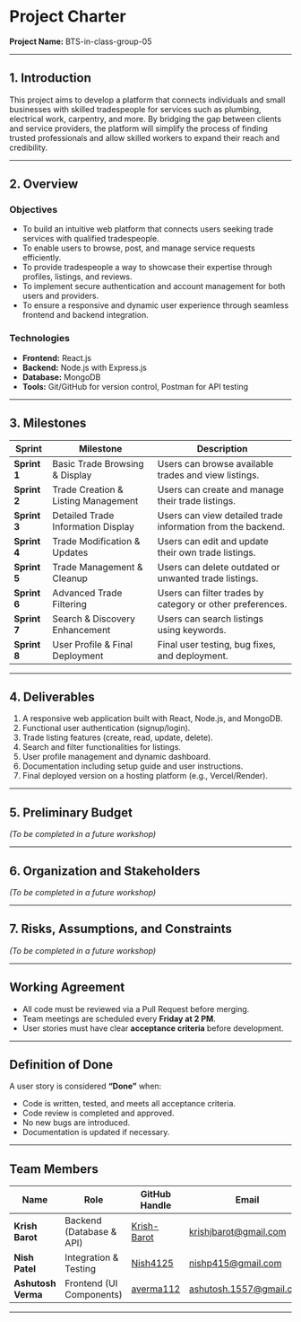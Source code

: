 # Project Charter  
**Project Name:** BTS-in-class-group-05  

---

## 1. Introduction  
This project aims to develop a platform that connects individuals and small businesses with skilled tradespeople for services such as plumbing, electrical work, carpentry, and more. By bridging the gap between clients and service providers, the platform will simplify the process of finding trusted professionals and allow skilled workers to expand their reach and credibility.

---

## 2. Overview  

### Objectives  
- To build an intuitive web platform that connects users seeking trade services with qualified tradespeople.  
- To enable users to browse, post, and manage service requests efficiently.  
- To provide tradespeople a way to showcase their expertise through profiles, listings, and reviews.  
- To implement secure authentication and account management for both users and providers.  
- To ensure a responsive and dynamic user experience through seamless frontend and backend integration.  

### Technologies  
- **Frontend:** React.js  
- **Backend:** Node.js with Express.js  
- **Database:** MongoDB  
- **Tools:** Git/GitHub for version control, Postman for API testing  

---

## 3. Milestones  

| Sprint | Milestone | Description |
|--------|------------|-------------|
| **Sprint 1** | Basic Trade Browsing & Display | Users can browse available trades and view listings. |
| **Sprint 2** | Trade Creation & Listing Management | Users can create and manage their trade listings. |
| **Sprint 3** | Detailed Trade Information Display | Users can view detailed trade information from the backend. |
| **Sprint 4** | Trade Modification & Updates | Users can edit and update their own trade listings. |
| **Sprint 5** | Trade Management & Cleanup | Users can delete outdated or unwanted trade listings. |
| **Sprint 6** | Advanced Trade Filtering | Users can filter trades by category or other preferences. |
| **Sprint 7** | Search & Discovery Enhancement | Users can search listings using keywords. |
| **Sprint 8** | User Profile & Final Deployment | Final user testing, bug fixes, and deployment. |

---

## 4. Deliverables  

1. A responsive web application built with React, Node.js, and MongoDB.  
2. Functional user authentication (signup/login).  
3. Trade listing features (create, read, update, delete).  
4. Search and filter functionalities for listings.  
5. User profile management and dynamic dashboard.  
6. Documentation including setup guide and user instructions.  
7. Final deployed version on a hosting platform (e.g., Vercel/Render).  

---

## 5. Preliminary Budget  
*(To be completed in a future workshop)*  

---

## 6. Organization and Stakeholders  
*(To be completed in a future workshop)*  

---

## 7. Risks, Assumptions, and Constraints  
*(To be completed in a future workshop)*  

---

## Working Agreement  

- All code must be reviewed via a Pull Request before merging.  
- Team meetings are scheduled every **Friday at 2 PM**.  
- User stories must have clear **acceptance criteria** before development.  

---

## Definition of Done  

A user story is considered **“Done”** when:  
- Code is written, tested, and meets all acceptance criteria.  
- Code review is completed and approved.  
- No new bugs are introduced.  
- Documentation is updated if necessary.  

---

## Team Members  

| Name | Role | GitHub Handle | Email |
|------|------|----------------|--------|
| **Krish Barot** | Backend (Database & API) | [Krish-Barot](https://github.com/Krish-Barot) | krishjbarot@gmail.com |
| **Nish Patel** | Integration & Testing | [Nish4125](https://github.com/Nish4125) | nishp415@gmail.com |
| **Ashutosh Verma** | Frontend (UI Components) | [averma112](https://github.com/averma112) | ashutosh.1557@gmail.com |

---

